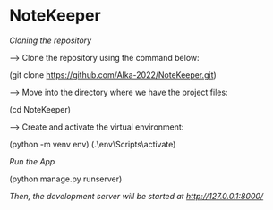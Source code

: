 # NoteKeeper

_Cloning the repository_


--> Clone the repository using the command below:

(git clone https://github.com/Alka-2022/NoteKeeper.git)


--> Move into the directory where we have the project files:

(cd NoteKeeper)


--> Create and activate the virtual environment:

(python -m venv env)
(.\env\Scripts\activate)


_Run the App_

(python manage.py runserver)


_Then, the development server will be started at http://127.0.0.1:8000/_
